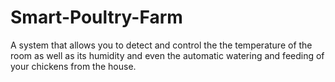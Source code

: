 # Smart-Poultry-Farm
A system that allows you to detect and control the the temperature of the room as well as its humidity and even the automatic watering and feeding of your chickens from the house.
